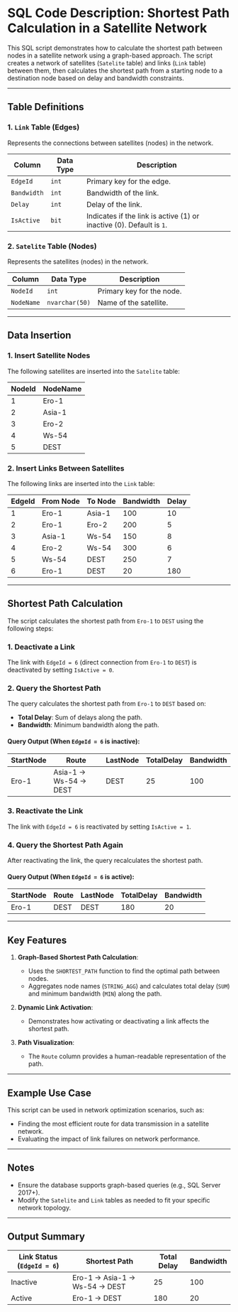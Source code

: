 # SQL Code Description: Shortest Path Calculation in a Satellite Network

This SQL script demonstrates how to calculate the shortest path between nodes in a satellite network using a graph-based approach. The script creates a network of satellites (`Satelite` table) and links (`Link` table) between them, then calculates the shortest path from a starting node to a destination node based on delay and bandwidth constraints.

---

## Table Definitions

### 1. `Link` Table (Edges)
Represents the connections between satellites (nodes) in the network.

| Column      | Data Type | Description                          |
|-------------|-----------|--------------------------------------|
| `EdgeId`    | `int`     | Primary key for the edge.           |
| `Bandwidth` | `int`     | Bandwidth of the link.              |
| `Delay`     | `int`     | Delay of the link.                  |
| `IsActive`  | `bit`     | Indicates if the link is active (1) or inactive (0). Default is `1`. |

### 2. `Satelite` Table (Nodes)
Represents the satellites (nodes) in the network.

| Column      | Data Type | Description                          |
|-------------|-----------|--------------------------------------|
| `NodeId`    | `int`     | Primary key for the node.           |
| `NodeName`  | `nvarchar(50)` | Name of the satellite.          |

---

## Data Insertion

### 1. Insert Satellite Nodes
The following satellites are inserted into the `Satelite` table:

| NodeId | NodeName |
|--------|----------|
| 1      | Ero-1    |
| 2      | Asia-1   |
| 3      | Ero-2    |
| 4      | Ws-54    |
| 5      | DEST     |

### 2. Insert Links Between Satellites
The following links are inserted into the `Link` table:

| EdgeId | From Node | To Node | Bandwidth | Delay |
|--------|-----------|---------|-----------|-------|
| 1      | Ero-1     | Asia-1  | 100       | 10    |
| 2      | Ero-1     | Ero-2   | 200       | 5     |
| 3      | Asia-1    | Ws-54   | 150       | 8     |
| 4      | Ero-2     | Ws-54   | 300       | 6     |
| 5      | Ws-54     | DEST    | 250       | 7     |
| 6      | Ero-1     | DEST    | 20        | 180   |

---

## Shortest Path Calculation

The script calculates the shortest path from `Ero-1` to `DEST` using the following steps:

### 1. Deactivate a Link
The link with `EdgeId = 6` (direct connection from `Ero-1` to `DEST`) is deactivated by setting `IsActive = 0`.

### 2. Query the Shortest Path
The query calculates the shortest path from `Ero-1` to `DEST` based on:
- **Total Delay**: Sum of delays along the path.
- **Bandwidth**: Minimum bandwidth along the path.

#### Query Output (When `EdgeId = 6` is inactive):
| StartNode | Route               | LastNode | TotalDelay | Bandwidth |
|-----------|---------------------|----------|------------|-----------|
| Ero-1     | Asia-1 -> Ws-54 -> DEST | DEST     | 25         | 100       |

### 3. Reactivate the Link
The link with `EdgeId = 6` is reactivated by setting `IsActive = 1`.

### 4. Query the Shortest Path Again
After reactivating the link, the query recalculates the shortest path.

#### Query Output (When `EdgeId = 6` is active):
| StartNode | Route | LastNode | TotalDelay | Bandwidth |
|-----------|-------|----------|------------|-----------|
| Ero-1     | DEST  | DEST     | 180        | 20        |

---

## Key Features

1. **Graph-Based Shortest Path Calculation**:
   - Uses the `SHORTEST_PATH` function to find the optimal path between nodes.
   - Aggregates node names (`STRING_AGG`) and calculates total delay (`SUM`) and minimum bandwidth (`MIN`) along the path.

2. **Dynamic Link Activation**:
   - Demonstrates how activating or deactivating a link affects the shortest path.

3. **Path Visualization**:
   - The `Route` column provides a human-readable representation of the path.

---

## Example Use Case
This script can be used in network optimization scenarios, such as:
- Finding the most efficient route for data transmission in a satellite network.
- Evaluating the impact of link failures on network performance.

---

## Notes
- Ensure the database supports graph-based queries (e.g., SQL Server 2017+).
- Modify the `Satelite` and `Link` tables as needed to fit your specific network topology.

---

## Output Summary

| Link Status (`EdgeId = 6`) | Shortest Path               | Total Delay | Bandwidth |
|----------------------------|-----------------------------|-------------|-----------|
| Inactive                   | Ero-1 -> Asia-1 -> Ws-54 -> DEST | 25          | 100       |
| Active                     | Ero-1 -> DEST               | 180         | 20        |